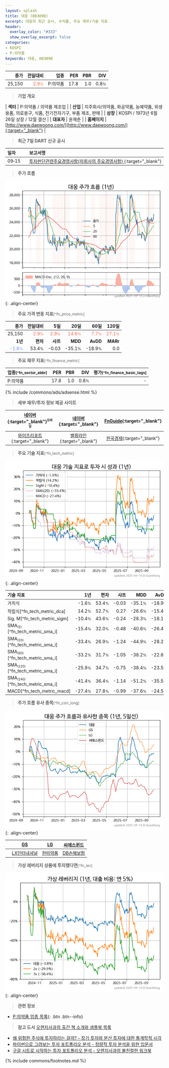 ```yaml
---
layout: splash
title: 대웅 (003090)
excerpt: 대웅의 최근 공시, 수익률, 주요 재무/기술 지표
header:
  overlay_color: "#333"
  show_overlay_excerpt: false
categories:
- KOSPI
- P:의약품
keywords: 대웅, 003090
---
```


| **종가** | **전일대비** | **업종** | **PER** | **PBR** | **DIV** |
| -------: | -----------: | -------: | ------: | ------: | ------: |
| 25,150 | <span style="color: tomato">2.9<small>%</small></span> | P:의약품 | 17.8 | 1.0 | 0.8<small>%</small> |

<!-- more -->


> **기업 개요**<a id="company"></a>

| <span style="white-space:nowrap;">**섹터**</span> | P:의약품 / 의약품 제조업 |
| <span style="white-space:nowrap;">**산업**</span> | 지주회사/의약품, 화공약품, 농예약품, 위생용품, 의료용구, 식품, 전기전자기구, 부품 제조, 판매 |
| <span style="white-space:nowrap;">**상장**</span> | KOSPI / 1973년 6월 26일 상장 / 12월 결산 |
| <span style="white-space:nowrap;">**대표자**</span> | 윤재춘 |
| <span style="white-space:nowrap;">**홈페이지**</span> | [http://www.daewoong.com/](http://www.daewoong.com/){:target="_blank"} |


> **최근 7일 DART 신규 공시**<a id="dart"></a>

| **일자** |      | **보고서명** |
| :------- | :--- | :----------- |
| 09&#x2011;15 | | [투자판단관련주요경영사항(자회사의 주요경영사항)              ](https://dart.fss.or.kr/dsaf001/main.do?rcpNo=20250915800653){:target="_blank"} |


> **주가 흐름**<a id="price"></a>

![003090](/stock/images/003090.png){: .align-center}


> **주요 가격 변동 지표**<small>[^fn_price_metric]</small>

| **종가** | **전일대비** | **5일** | **20일** | **60일** | **120일** |
| -------: | -----------: | ------: | -------: | -------: | --------: |
| 25,150 | <span style="color: tomato">2.9<small>%</small></span> | <span style="color: tomato">2.9<small>%</small></span> | <span style="color: tomato">14.6<small>%</small></span> | <span style="color: tomato">7.7<small>%</small></span> | <span style="color: tomato">27.1<small>%</small></span> |
| **1년** | **편차** | **샤프** | **MDD** | **AvDD** | **MARr** |
| <span style="color: cornflowerblue">-1.6<small>%</small></span> | 53.4<small>%</small> | -0.03 | -35.1<small>%</small> | -18.9<small>%</small> | 0.0 |


> **주요 재무 지표**<small>[^fn_finance_metric]</small>

| **업종**<small>[^fn_sector_abbr]</small> | **PER** | **PBR** | **DIV** | **평가**<small>[^fn_finance_basic_tags]</small> |
| :--------------------------------------- | ------: | ------: | ------: | ----------------------------------------------: |
| P:의약품 | 17.8 | 1.0 | 0.8<small>%</small> | - |



{% include /commons/ads/adsense.html %}

> **세부 재무/투자 정보 제공 사이트**

| [네이버](https://m.stock.naver.com/domestic/stock/003090/finance/summary){:target="_blank"}<sup><small>모바일</small></sup> | [네이버](https://finance.naver.com/item/coinfo.naver?code=003090){:target="_blank"} | [FnGuide](https://comp.fnguide.com/SVO2/ASP/SVD_Invest.asp?gicode=A003090&MenuYn=Y){:target="_blank"} |
| :---: | :---: | :---: |
| [와이즈리포트](https://comp.wisereport.co.kr/company/c1040001.aspx?cmp_cd=003090){:target="_blank"} | [밸류라인](https://www.valueline.co.kr/finance/summary/003090){:target="_blank"} | [한국경제](https://markets.hankyung.com/stock/003090/financial-summary){:target="_blank"} |


> **주요 기술 지표**<small>[^fn_tech_metric]</small>


![003090](/stock/images/003090_tech.png){: .align-center}

| **기술 지표** | **1년** | **편차** | **샤프** | **MDD** | **AvDD** |
| :------------ | ------: | -----------: | -------: | ------: | -------: |
| 거치식 | -1.6<small>%</small> | 53.4<small>%</small> | -0.03 | -35.1<small>%</small> | -18.9<small>%</small> |
| 적립식[^fn_tech_metric_dca] | 14.2<small>%</small> | 52.7<small>%</small> | 0.27 | -26.6<small>%</small> | -15.4<small>%</small> |
| Sig. M[^fn_tech_metric_sigm] | -10.4<small>%</small> | 43.6<small>%</small> | -0.24 | -28.3<small>%</small> | -18.1<small>%</small> |
| SMA<small><sub>(5)</sub></small>[^fn_tech_metric_sma_i] | -15.4<small>%</small> | 32.0<small>%</small> | -0.48 | -40.6<small>%</small> | -26.4<small>%</small> |
| SMA<small><sub>(20)</sub></small>[^fn_tech_metric_sma_i] | -33.4<small>%</small> | 26.9<small>%</small> | -1.24 | -44.9<small>%</small> | -28.2<small>%</small> |
| SMA<small><sub>(60)</sub></small>[^fn_tech_metric_sma_i] | -33.2<small>%</small> | 31.7<small>%</small> | -1.05 | -38.2<small>%</small> | -22.6<small>%</small> |
| SMA<small><sub>(120)</sub></small>[^fn_tech_metric_sma_i] | -25.9<small>%</small> | 34.7<small>%</small> | -0.75 | -38.4<small>%</small> | -23.5<small>%</small> |
| SMA<small><sub>(240)</sub></small>[^fn_tech_metric_sma_i] | -41.4<small>%</small> | 36.4<small>%</small> | -1.14 | -51.2<small>%</small> | -35.5<small>%</small> |
| MACD[^fn_tech_metric_macd] | -27.4<small>%</small> | 27.8<small>%</small> | -0.99 | -37.6<small>%</small> | -24.5<small>%</small> |


> **주가 흐름 유사 종목**<a id="corr"></a><small>[^fn_corr_long]</small>

![003090](/stock/images/003090_corr.png){: .align-center}

|       | [GS](/078930/) | [LG](/003550/) | [씨에스윈드](/112610/) |
| :---: | :------------------------------------: | :------------------------------------: | :------------------------------------: |
|       | [LX인터내셔널](/001120/) | [한미약품](/128940/) | [DB손해보험](/005830/) |


> **가상 레버리지 상품에 투자했다면**<a id="2x"></a><small>[^fn_lev]</small>

![003090](/stock/images/003090_2x.png){: .align-center}


> **관련 정보**

- [P:의약품 업종 목록](/stats/sector/kospi_업종_의약품_종목/){: .btn .btn--info}

> **참고 도서** [오렌지사과의 출간 책 소개와 샘플북 목록](https://kongdori.tistory.com/691)

- [왜 위험한 주식에 투자하라는 걸까? - 장기 투자와 분산 투자에 대한 통계학적 시각](https://kongdori.tistory.com/421)
- [파이썬으로 그려보는 투자 포트폴리오 분석  - 정량적 투자 분석을 위한 입문서](https://kongdori.tistory.com/643)
- [구글 시트로 시작하는 투자 포트폴리오 분석 - 오렌지사과의 불친절한 워크북](https://kongdori.tistory.com/449)


{% include commons/footnotes.md %}